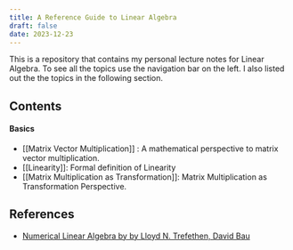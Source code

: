 ```yaml
---
title: A Reference Guide to Linear Algebra
draft: false
date: 2023-12-23
---
```


This is a repository that contains my personal lecture notes for Linear Algebra.
To see all the topics use the navigation bar on the left. I also listed out the the topics in the following section. 


## Contents 

#### Basics

- [[Matrix Vector Multiplication]] : A mathematical perspective to matrix vector multiplication.
- [[Linearity]]:  Formal definition of Linearity
- [[Matrix Multiplication as Transformation]]: Matrix Multiplication as Transformation Perspective.


## References

-  [Numerical Linear Algebra by by Lloyd N. Trefethen, David Bau ](https://books.google.com/books?id=4Mou5YpRD_kC&printsec=frontcover)


